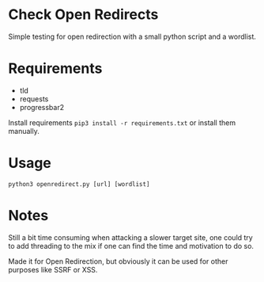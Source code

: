 # Check Open Redirects

Simple testing for open redirection with a small python script and a wordlist.

# Requirements
* tld
* requests
* progressbar2

Install requirements
```pip3 install -r requirements.txt``` or install them manually.

# Usage
```python3 openredirect.py [url] [wordlist] ```

# Notes
Still a bit time consuming when attacking a slower target site, one could try to add threading to the mix if one 
can find the time and motivation to do so.

Made it for Open Redirection, but obviously it can be used for other purposes like SSRF or XSS.
